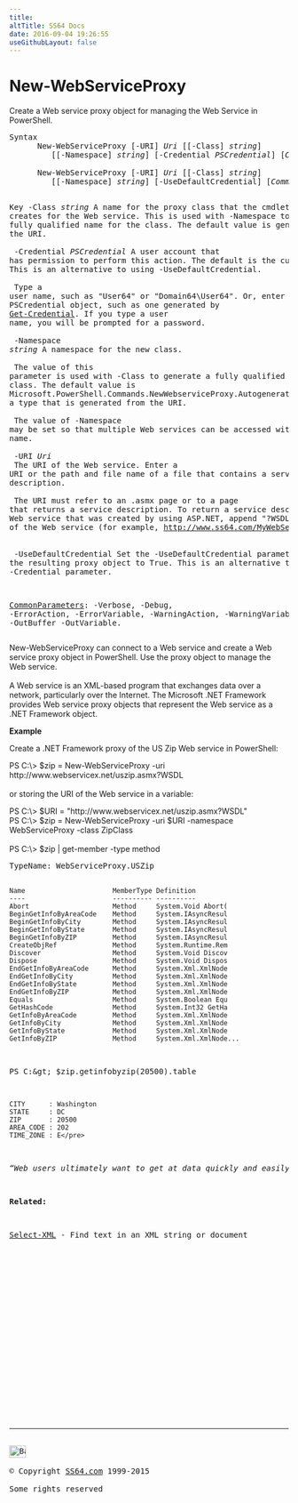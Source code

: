 ```yaml
---
title:
altTitle: SS64 Docs
date: 2016-09-04 19:26:55
useGithubLayout: false
---
```

<!-- #BeginLibraryItem "/Library/head_ps.lbi" --><!-- #EndLibraryItem --><h1>New-WebServiceProxy</h1>
<p>Create a Web service proxy object for managing the Web Service in  PowerShell.</p>
<pre>Syntax
      New-WebServiceProxy [-URI] <i>Uri</i> [[-Class] <i>string</i>]
         [[-Namespace] <i>string</i>] [-Credential <i>PSCredential</i>] [<i>CommonParameters</i>]<br>    <br>      New-WebServiceProxy [-URI] <i>Uri</i> [[-Class] <i>string</i>]
         [[-Namespace] <i>string</i>] [-UseDefaultCredential] [<i>CommonParameters</i>]

Key
   -Class <i>string</i>
       A name for the proxy class that the cmdlet creates for the Web service.
       This is used with -Namespace to provide a fully qualified name for the class.
       The default value is generated from the URI.<br>        <br>   -Credential <i>PSCredential</i>
       A user account that has permission to perform this action.
       The default is the current user. This is an alternative to using -UseDefaultCredential.<br>        <br>       Type a user name, such as "User64" or "Domain64\User64". Or, enter a PSCredential object,
       such as one generated by <a href="get-credential.html">Get-Credential</a>. If you type a user name, you will be prompted for a password.<br>        <br>   -Namespace <i>string</i>
       A namespace for the new class. <br>        <br>       The value of this parameter is used with -Class to generate a fully
       qualified name for the class.
       The default value is  Microsoft.PowerShell.Commands.NewWebserviceProxy.AutogeneratedTypes
       plus a type that is generated from the URI.<br>        <br>       The value of -Namespace may be set so that multiple Web services can be accessed
       with the same name.<br>        <br>   -URI <i>Uri</i><br>       The URI of the Web service.
       Enter a URI or the path and file name of a file that contains a service description.<br>        <br>       The URI must refer to an .asmx page or to a page that returns a service description.
       To return a service description of a Web service that was created by using ASP.NET,
       append "?WSDL" to the URL of the Web service (for example,  http://www.ss64.com/MyWebService.asmx?WSDL).<br>        <br>   -UseDefaultCredential
       Set the -UseDefaultCredential parameter in the resulting proxy object to True.
       This is an alternative to using the -Credential parameter.

   <a href="common.html">CommonParameters</a>:
       -Verbose, -Debug, -ErrorAction, -ErrorVariable, -WarningAction, -WarningVariable,
       -OutBuffer -OutVariable.</pre>
<p>New-WebServiceProxy  can connect to a Web service and create a Web service proxy object in  PowerShell. Use the proxy object to manage the Web service.<br>
<br>
A Web service is an XML-based program that exchanges data over a network, particularly over the Internet. The Microsoft .NET Framework provides Web service proxy objects that represent the Web service as a .NET Framework object.</p>
<p><b>Example</b></p>
<p>Create a .NET Framework proxy of the US Zip Web service in PowerShell:</p>
<p><span class="code">PS C:\&gt; $zip = New-WebServiceProxy -uri http://www.webservicex.net/uszip.asmx?WSDL</span><br>
<br>
or storing the URI of the Web service in a variable:</p>
<p><span class="code">PS C:\&gt; $URI = "http://www.webservicex.net/uszip.asmx?WSDL"<br>
PS C:\&gt; $zip = New-WebServiceProxy -uri $URI -namespace WebServiceProxy -class ZipClass<br>
<br>
PS C:\&gt; $zip | get-member -type method</span></p>
<pre>TypeName: WebServiceProxy.USZip
    
    Name                      MemberType Definition
    ----                      ---------- ----------
    Abort                     Method     System.Void Abort(
    BeginGetInfoByAreaCode    Method     System.IAsyncResul
    BeginGetInfoByCity        Method     System.IAsyncResul
    BeginGetInfoByState       Method     System.IAsyncResul
    BeginGetInfoByZIP         Method     System.IAsyncResul
    CreateObjRef              Method     System.Runtime.Rem
    Discover                  Method     System.Void Discov
    Dispose                   Method     System.Void Dispos
    EndGetInfoByAreaCode      Method     System.Xml.XmlNode
    EndGetInfoByCity          Method     System.Xml.XmlNode
    EndGetInfoByState         Method     System.Xml.XmlNode
    EndGetInfoByZIP           Method     System.Xml.XmlNode
    Equals                    Method     System.Boolean Equ
    GetHashCode               Method     System.Int32 GetHa
    GetInfoByAreaCode         Method     System.Xml.XmlNode
    GetInfoByCity             Method     System.Xml.XmlNode
    GetInfoByState            Method     System.Xml.XmlNode
    GetInfoByZIP              Method     System.Xml.XmlNode...

PS C:\&gt; $zip.getinfobyzip(20500).table
    
    CITY      : Washington
    STATE     : DC
    ZIP       : 20500
    AREA_CODE : 202
    TIME_ZONE : E</pre>
<p class="quote"><i>“Web users ultimately want to get at data quickly and easily. They don't care as much about attractive sites and pretty design” ~ Tim Berners-Lee</i></p>
<p><b>Related:</b></p>
<p><a href="select-xml.html">Select-XML</a> - Find text in an XML string or document</p><!-- #BeginLibraryItem "/Library/foot_ps.lbi" --><p>
<!-- PowerShell300 -->
<ins class="adsbygoogle" style="display:inline-block;width:300px;height:250px" data-ad-client="ca-pub-6140977852749469" data-ad-slot="6253539900"></ins>
<script>
(adsbygoogle = window.adsbygoogle || []).push({});
</script></p>
<hr>
<div id="bl" class="footer"><a href="new-webserviceproxy.html#"><img src="../images/top.png" width="30" height="22" alt="Back to the Top"></a></div>
<div id="br" class="footer, tagline">© Copyright <a href="../index.html">SS64.com</a> 1999-2015<br>
Some rights reserved</div><!-- #EndLibraryItem -->

